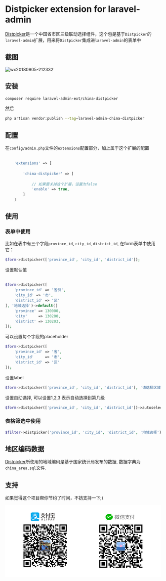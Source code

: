 Distpicker extension for laravel-admin
======

[Distpicker](https://github.com/fengyuanchen/distpicker)是一个中国省市区三级联动选择组件，这个包是基于`Distpicker`的`laravel-admin`扩展，用来将`Distpicker`集成进`laravel-admin`的表单中

## 截图

![wx20180905-212332](https://user-images.githubusercontent.com/1479100/45096011-186c8580-b152-11e8-8a38-dcd94cd46d4b.png)

## 安装

```bash
composer require laravel-admin-ext/china-distpicker
```

然后
```bash
php artisan vendor:publish --tag=laravel-admin-china-distpicker
```

## 配置

在`config/admin.php`文件的`extensions`配置部分，加上属于这个扩展的配置
```php

    'extensions' => [

        'china-distpicker' => [
        
            // 如果要关掉这个扩展，设置为false
            'enable' => true,
        ]
    ]

```

## 使用

### 表单中使用

比如在表中有三个字段`province_id`, `city_id`, `district_id`, 在form表单中使用它：

```php
$form->distpicker(['province_id', 'city_id', 'district_id']);
```

设置默认值
```php

$form->distpicker([
    'province_id' => '省份',
    'city_id' => '市',
    'district_id' => '区'
], '地域选择')->default([
    'province' => 130000,
    'city'     => 130200,
    'district' => 130203,
]);
```

可以设置每个字段的placeholder

```php
$form->distpicker([
    'province_id' => '省',
    'city_id'     => '市',
    'district_id' => '区'
]);
```

设置label

```php
$form->distpicker(['province_id', 'city_id', 'district_id'], '请选择区域');
```

设置自动选择, 可以设置1,2,3 表示自动选择到第几级

```php
$form->distpicker(['province_id', 'city_id', 'district_id'])->autoselect(1);

```

### 表格筛选中使用

```php
$filter->distpicker('province_id', 'city_id', 'district_id', '地域选择');
```

## 地区编码数据

[Distpicker](https://github.com/fengyuanchen/distpicker)所使用的地域编码是基于国家统计局发布的数据, 数据字典为`china_area.sql`文件.

## 支持

如果觉得这个项目帮你节约了时间，不妨支持一下;)

![-1](/he.png)

